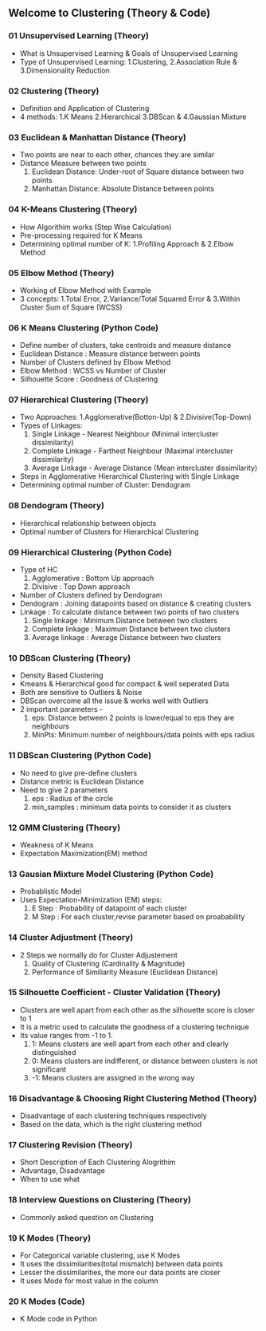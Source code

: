 ## Welcome to Clustering (Theory & Code)

### 01 Unsupervised Learning (Theory)
* What is Unsupervised Learning & Goals of Unsupervised Learning 
* Type of Unsupervised Learning: 1.Clustering, 2.Association Rule & 3.Dimensionality Reduction

### 02 Clustering (Theory)
* Definition and Application of Clustering
* 4 methods: 1.K Means 2.Hierarchical 3.DBScan & 4.Gaussian Mixture

### 03 Euclidean & Manhattan Distance (Theory)
* Two points are near to each other, chances they are similar
* Distance Measure between two points
  1. Euclidean Distance: Under-root of Square distance between two points
  2. Manhattan Distance: Absolute Distance between points 

### 04 K-Means Clustering (Theory)
* How Algorithim works (Step Wise Calculation)
* Pre-processing required for K Means
* Determining optimal number of K: 1.Profiling Approach & 2.Elbow Method

### 05 Elbow Method (Theory)
* Working of Elbow Method with Example
* 3 concepts: 1.Total Error, 2.Variance/Total Squared Error & 3.Within Cluster Sum of Square (WCSS)

### 06 K Means Clustering (Python Code)
* Define number of clusters, take centroids and measure distance
* Euclidean Distance : Measure distance between points
* Number of Clusters defined by Elbow Method
* Elbow Method : WCSS vs Number of Cluster
* Silhouette Score : Goodness of Clustering

### 07 Hierarchical Clustering (Theory)
* Two Approaches: 1.Agglomerative(Botton-Up) & 2.Divisive(Top-Down)
* Types of Linkages: 
  1. Single Linkage - Nearest Neighbour (Minimal intercluster dissimilarity)
  2. Complete Linkage - Farthest Neighbour (Maximal intercluster dissimilarity)
  3. Average Linkage - Average Distance (Mean intercluster dissimilarity)
* Steps in Agglomerative Hierarchical Clustering with Single Linkage
* Determining optimal number of Cluster: Dendogram  

### 08 Dendogram (Theory)
* Hierarchical relationship between objects
* Optimal number of Clusters for Hierarchical Clustering

### 09 Hierarchical Clustering (Python Code)
* Type of HC
    1. Agglomerative : Bottom Up approach
    2. Divisive : Top Down approach
* Number of Clusters defined by Dendogram
* Dendogram : Joining datapoints based on distance & creating clusters
* Linkage : To calculate distance between two points of two clusters
    1. Single linkage : Minimum Distance between two clusters
    2. Complete linkage : Maximum Distance between two clusters
    3. Average linkage : Average Distance between two clusters

### 10 DBScan Clustering (Theory)
* Density Based Clustering
* Kmeans & Hierarchical good for compact & well seperated Data
* Both are sensitive to Outliers & Noise
* DBScan overcome all the issue & works well with Outliers
* 2 important parameters - 
  1. eps: Distance between 2 points is lower/equal to eps they are neighbours
  2. MinPts: Minimum number of neighbours/data points with eps radius

### 11 DBScan Clustering (Python Code)
* No need to give pre-define clusters
* Distance metric is Euclidean Distance
* Need to give 2 parameters
    1. eps : Radius of the circle
    2. min_samples : minimum data points to consider it as clusters

### 12 GMM Clustering (Theory)
* Weakness of K Means
* Expectation Maximization(EM) method

### 13 Gausian Mixture Model Clustering (Python Code)
* Probablistic Model
* Uses Expectation-Minimization (EM) steps:
    1. E Step : Probability of datapoint of each cluster
    2. M Step : For each cluster,revise parameter based on proabability

### 14 Cluster Adjustment (Theory)
* 2 Steps we normally do for Cluster Adjustement 
  1. Quality of Clustering (Cardinality & Magnitude)
  2. Performance of Similiarity Measure (Euclidean Distance)

### 15 Silhouette Coefficient - Cluster Validation (Theory)
* Clusters are well apart from each other as the silhouette score is closer to 1
* It is a metric used to calculate the goodness of a clustering technique 
* Its value ranges from -1 to 1.
    1. 1: Means clusters are well apart from each other and clearly distinguished
    2. 0: Means clusters are indifferent, or distance between clusters is not significant
    3. -1: Means clusters are assigned in the wrong way

### 16 Disadvantage & Choosing Right Clustering Method (Theory)
* Disadvantage of each clustering techniques respectively 
* Based on the data, which is the right clustering method

### 17 Clustering Revision (Theory)
* Short Description of Each Clustering Alogrithim
* Advantage, Disadvantage
* When to use what

### 18 Interview Questions on Clustering (Theory)
* Commonly asked question on Clustering

### 19 K Modes (Theory)
* For Categorical variable clustering, use K Modes
* It uses the dissimilarities(total mismatch) between data points
* Lesser the dissimilarities, the more our data points are closer
* It uses Mode for most value in the column

### 20 K Modes (Code)
* K Mode code in Python
